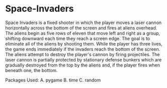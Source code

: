# Space-Invaders
Space Invaders is a fixed shooter in which the player moves a laser cannon horizontally across the bottom of the screen and fires at aliens overhead. 
The aliens begin as five rows of eleven that move left and right as a group, shifting downward each time they reach a screen edge. 
The goal is to eliminate all of the aliens by shooting them. 
While the player has three lives, the game ends immediately if the invaders reach the bottom of the screen. 
The aliens attempt to destroy the player's cannon by firing projectiles. 
The laser cannon is partially protected by stationary defense bunkers which are gradually destroyed from the top by the aliens and, 
if the player fires when beneath one, the bottom.

Packages Used:
A. pygame
B. time
C. random
